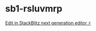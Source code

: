 # sb1-rsluvmrp

[Edit in StackBlitz next generation editor ⚡️](https://stackblitz.com/~/github.com/TheRealFrankie/sb1-rsluvmrp)